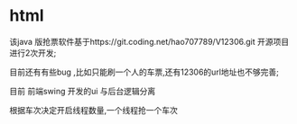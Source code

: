# html
该java 版抢票软件基于https://git.coding.net/hao707789/V12306.git
开源项目进行2次开发;

目前还有有些bug ,比如只能刷一个人的车票,还有12306的url地址也不够完善;

目前 前端swing 开发的ui 与后台逻辑分离

根据车次决定开启线程数量,一个线程抢一个车次
